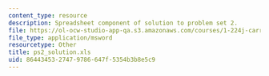 ```yaml
---
content_type: resource
description: Spreadsheet component of solution to problem set 2.
file: https://ol-ocw-studio-app-qa.s3.amazonaws.com/courses/1-224j-carrier-systems-fall-2003/8644345327479786647f5354b3b8e5c9_ps2_solution.xls
file_type: application/msword
resourcetype: Other
title: ps2_solution.xls
uid: 86443453-2747-9786-647f-5354b3b8e5c9
---
```

